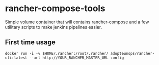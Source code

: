 # rancher-compose-tools

Simple volume container that will contains rancher-compose and a few utilitary scripts to make jenkins pipelines easier.

## First time usage

```
docker run -i -v $HOME/.rancher:/root/.rancher/ adopteunops/rancher-cli:latest --url http://YOUR_RANCHER_MASTER_URL config
```
